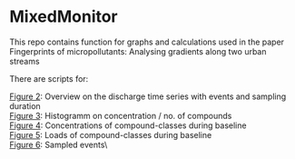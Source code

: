 # MixedMonitor

This repo contains function for graphs and calculations used in the paper Fingerprints of micropollutants: Analysing gradients along two urban streams

There are scripts for:

[Figure 2](https://github.com/Jakobbenisch/MixedMonitor/blob/c5f5f0f6ddef9268bff888046ab3e170e601650b/Figure%201): Overview on the discharge time series with events and sampling duration\
[Figure 3](https://github.com/Jakobbenisch/MixedMonitor/blob/766775deefb0ad54f277913ac9fea7bf9d1f9586/Figure%202): Histogramm on concentration / no. of compounds\
[Figure 4](https://github.com/Jakobbenisch/MixedMonitor/blob/4cb97552d3b39d8ffc4541c7ae194acbb8544404/Figure%203): Concentrations of compound-classes during baseline\
[Figure 5](https://github.com/Jakobbenisch/MixedMonitor/blob/c5f5f0f6ddef9268bff888046ab3e170e601650b/Figure4): Loads of compound-classes during baseline\
[Figure 6](https://github.com/Jakobbenisch/MixedMonitor/blob/6bd96a34151c83b7758fa745b9354931600aaa0f/Figure5): Sampled events\





